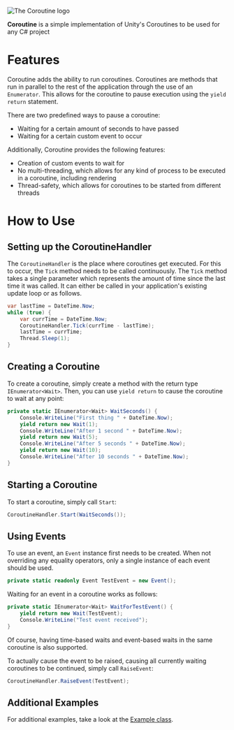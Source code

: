 ![The Coroutine logo](https://raw.githubusercontent.com/Ellpeck/Coroutine/main/Logo.png)

**Coroutine** is a simple implementation of Unity's Coroutines to be used for any C# project

# Features
Coroutine adds the ability to run coroutines. Coroutines are methods that run in parallel to the rest of the application through the use of an `Enumerator`. This allows for the coroutine to pause execution using the `yield return` statement.

There are two predefined ways to pause a coroutine:
- Waiting for a certain amount of seconds to have passed
- Waiting for a certain custom event to occur

Additionally, Coroutine provides the following features:
- Creation of custom events to wait for
- No multi-threading, which allows for any kind of process to be executed in a coroutine, including rendering
- Thread-safety, which allows for coroutines to be started from different threads

# How to Use
## Setting up the CoroutineHandler
The `CoroutineHandler` is the place where coroutines get executed. For this to occur, the `Tick` method needs to be called continuously. The `Tick` method takes a single parameter which represents the amount of time since the last time it was called. It can either be called in your application's existing update loop or as follows.
```cs
var lastTime = DateTime.Now;
while (true) {
    var currTime = DateTime.Now;
    CoroutineHandler.Tick(currTime - lastTime);
    lastTime = currTime;
    Thread.Sleep(1);
}
```

## Creating a Coroutine
To create a coroutine, simply create a method with the return type `IEnumerator<Wait>`. Then, you can use `yield return` to cause the coroutine to wait at any point:
```cs
private static IEnumerator<Wait> WaitSeconds() {
    Console.WriteLine("First thing " + DateTime.Now);
    yield return new Wait(1);
    Console.WriteLine("After 1 second " + DateTime.Now);
    yield return new Wait(5);
    Console.WriteLine("After 5 seconds " + DateTime.Now);
    yield return new Wait(10);
    Console.WriteLine("After 10 seconds " + DateTime.Now);
}
```

## Starting a Coroutine
To start a coroutine, simply call `Start`:
```cs 
CoroutineHandler.Start(WaitSeconds());
```

## Using Events
To use an event, an `Event` instance first needs to be created. When not overriding any equality operators, only a single instance of each event should be used.
```cs
private static readonly Event TestEvent = new Event();
```

Waiting for an event in a coroutine works as follows:
```cs
private static IEnumerator<Wait> WaitForTestEvent() {
    yield return new Wait(TestEvent);
    Console.WriteLine("Test event received");
}
```
Of course, having time-based waits and event-based waits in the same coroutine is also supported.

To actually cause the event to be raised, causing all currently waiting coroutines to be continued, simply call `RaiseEvent`:
```cs
CoroutineHandler.RaiseEvent(TestEvent);
```

## Additional Examples
For additional examples, take a look at the [Example class](https://github.com/Ellpeck/Coroutine/blob/main/Example/Example.cs).